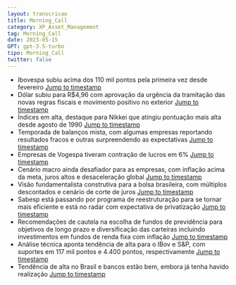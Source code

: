 ```yaml
---
layout: transcricao
title: Morning_Call
category: XP_Asset_Management
tag: Morning_Call
date: 2023-05-15
GPT: gpt-3.5-turbo
tipo: Morning_Call
twitter: false
---
```



<script src="https://www.youtube.com/iframe_api"></script>
<script>
let player;

function onYouTubeIframeAPIReady() {
    player = new YT.Player('youtubeVideo', {
        height: '390',
        width: '640',
        videoId: 'UonKcKQy5oE',
    });
}

function jumpToTimestamp(secs) {
    let timestamp = secs; // Set the desired timestamp in seconds
    player.seekTo(timestamp);
}
</script>
- Ibovespa subiu acima dos 110 mil pontos pela primeira vez desde fevereiro
<a href="#" onclick="jumpToTimestamp(1286)">Jump to timestamp</a>
- Dólar subiu para R$4,96 com aprovação da urgência da tramitação das novas regras fiscais e movimento positivo no exterior
<a href="#" onclick="jumpToTimestamp(86)">Jump to timestamp</a>
- Índices em alta, destaque para Nikkei que atingiu pontuação mais alta desde agosto de 1990
<a href="#" onclick="jumpToTimestamp(86)">Jump to timestamp</a>
- Temporada de balanços mista, com algumas empresas reportando resultados fracos e outras surpreendendo as expectativas
<a href="#" onclick="jumpToTimestamp(200)">Jump to timestamp</a>
- Empresas de Vogespa tiveram contração de lucros em 6%
<a href="#" onclick="jumpToTimestamp(259)">Jump to timestamp</a>
- Cenário macro ainda desafiador para as empresas, com inflação acima da meta, juros altos e desaceleração global
<a href="#" onclick="jumpToTimestamp(314)">Jump to timestamp</a>
- Visão fundamentalista construtiva para a bolsa brasileira, com múltiplos descontados e cenário de corte de juros
<a href="#" onclick="jumpToTimestamp(427)">Jump to timestamp</a>
- Sabesp está passando por programa de reestruturação para se tornar mais eficiente e está no radar com expectativa de privatização
<a href="#" onclick="jumpToTimestamp(476)">Jump to timestamp</a>
- Recomendações de cautela na escolha de fundos de previdência para objetivos de longo prazo e diversificação das carteiras incluindo investimentos em fundos de renda fixa com inflação
<a href="#" onclick="jumpToTimestamp(1106)">Jump to timestamp</a>
- Análise técnica aponta tendência de alta para o IBov e S&P, com suportes em 117 mil pontos e 4.400 pontos, respectivamente
<a href="#" onclick="jumpToTimestamp(1344)">Jump to timestamp</a>
- Tendência de alta no Brasil e bancos estão bem, embora já tenha havido realização
<a href="#" onclick="jumpToTimestamp(314)">Jump to timestamp</a>
<div id="youtubeVideo"></div>